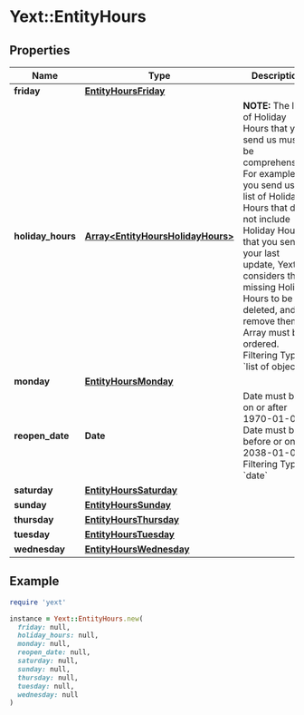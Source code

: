 # Yext::EntityHours

## Properties

| Name | Type | Description | Notes |
| ---- | ---- | ----------- | ----- |
| **friday** | [**EntityHoursFriday**](EntityHoursFriday.md) |  | [optional] |
| **holiday_hours** | [**Array&lt;EntityHoursHolidayHours&gt;**](EntityHoursHolidayHours.md) |  **NOTE:** The list of Holiday Hours that you send us must be comprehensive. For example, if you send us a list of Holiday Hours that does not include Holiday Hours that you sent in your last update, Yext considers the missing Holiday Hours to be deleted, and we remove them.   Array must be ordered.   Filtering Type: &#x60;list of object&#x60; | [optional] |
| **monday** | [**EntityHoursMonday**](EntityHoursMonday.md) |  | [optional] |
| **reopen_date** | **Date** |  Date must be on or after 1970-01-01 Date must be before or on 2038-01-01  Filtering Type: &#x60;date&#x60; | [optional] |
| **saturday** | [**EntityHoursSaturday**](EntityHoursSaturday.md) |  | [optional] |
| **sunday** | [**EntityHoursSunday**](EntityHoursSunday.md) |  | [optional] |
| **thursday** | [**EntityHoursThursday**](EntityHoursThursday.md) |  | [optional] |
| **tuesday** | [**EntityHoursTuesday**](EntityHoursTuesday.md) |  | [optional] |
| **wednesday** | [**EntityHoursWednesday**](EntityHoursWednesday.md) |  | [optional] |

## Example

```ruby
require 'yext'

instance = Yext::EntityHours.new(
  friday: null,
  holiday_hours: null,
  monday: null,
  reopen_date: null,
  saturday: null,
  sunday: null,
  thursday: null,
  tuesday: null,
  wednesday: null
)
```

